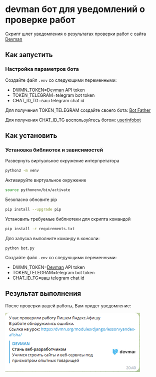 # devman бот для уведомлений о проверке работ

Скрипт шлет уведомления о результатах проверки работ с сайта [Devman](https://dvmn.org/)

## Как запустить

### Настройка параметров бота

Создайте файл `.env` со следующими переменными:
* DWMN_TOKEN=[Devman](https://dvmn.org/api/docs/) API token
* TOKEN_TELEGRAM=telegram bot token
* CHAT_ID_TG=ваш telegram chat id

Для получения TOKEN_TELEGRAM создайте своего бота: [Bot Father](https://telegram.me/BotFather)

Для получения CHAT_ID_TG воспользуйтесь ботом: [userinfobot](https://t.me/userinfobot)


## Как установить

### Установка библиотек и зависимостей

Развернуть виртуальное окружение интерпретатора
```sh
python3 -m venv  
```

Активируйте виртуальное окружение

```sh
source pythonenv/bin/activate 
```

Безопасно обновите pip

```sh
pip install --upgrade pip      
```

Установить требуемые библиотеки для скрипта командой
```sh
pip install -r requirements.txt
```

Для запуска выполните команду в консоли:

```commandline
python bot.py
```

Создайте файл `.env` со следующими переменными:
* DWMN_TOKEN=[Devman](https://dvmn.org/api/docs/) API token
* TOKEN_TELEGRAM=telegram bot token
* CHAT_ID_TG=ваш telegram chat id


## Результат выполнения

После проверки вашей работы, Вам придет уведомление:

![message_example.PNG](message_example.PNG)